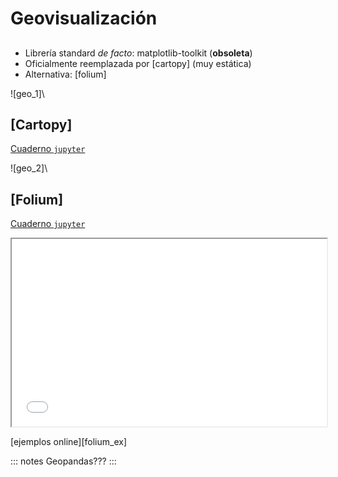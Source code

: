 
# Geovisualización

##

- Librería standard _de facto_: matplotlib-toolkit (**obsoleta**)
- Oficialmente reemplazada por [cartopy] (muy estática)
- Alternativa: [folium]

![geo_1]\

## [Cartopy]
[Cuaderno `jupyter`](nb_cartopy)

![geo_2]\

## [Folium]
[Cuaderno `jupyter`](nb_folium)

<!-- ![folium_map]\ -->
<iframe src="code/s06/santander.html" width="100%" height="300"></iframe>

[ejemplos online][folium_ex]

::: notes
Geopandas???
:::
